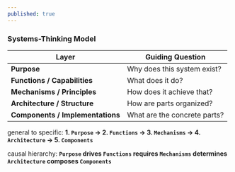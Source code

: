 ```yaml
---
published: true
---
```


### Systems-Thinking Model

| Layer                               | Guiding Question             |
| ----------------------------------- | ---------------------------- |
| **Purpose**                         | Why does this system exist?  |
| **Functions / Capabilities**        | What does it do?             |
| **Mechanisms / Principles**         | How does it achieve that?    |
| **Architecture / Structure**        | How are parts organized?     |
| **Components / Implementations**    | What are the concrete parts? |

general to specific:
**1. `Purpose` → 2. `Functions` → 3. `Mechanisms` → 4. `Architecture` → 5. `Components`**

causal hierarchy:
**`Purpose` drives  `Functions` requires `Mechanisms` determines `Architecture` composes `Components`**